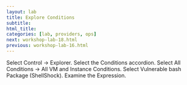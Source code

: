 ```yaml
---
layout: lab
title: Explore Conditions
subtitle:
html_title:
categories: [lab, providers, ops]
next: workshop-lab-18.html
previous: workshop-lab-16.html
---
```


Select Control → Explorer.
Select the Conditions accordion.
Select All Conditions → All VM and Instance Conditions.
Select Vulnerable bash Package (ShellShock).
Examine the Expression.
